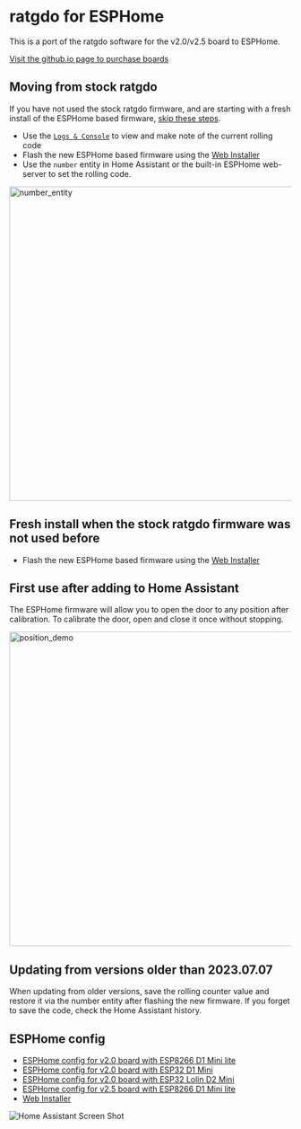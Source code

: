 
# ratgdo for ESPHome

This is a port of the ratgdo software for the v2.0/v2.5 board to ESPHome.

[Visit the github.io page to purchase boards](https://paulwieland.github.io/ratgdo/#order)

## Moving from stock ratgdo

If you have not used the stock ratgdo firmware, and are starting with a fresh install of the ESPHome based firmware, [skip these steps](#fresh-install-when-the-stock-ratgdo-firmware-was-not-used-before).

- Use the [`Logs & Console`](https://paulwieland.github.io/ratgdo/flash.html) to view and make note of the current rolling code
- Flash the new ESPHome based firmware using the [Web Installer](https://esphome-ratgdo.github.io/esphome-ratgdo/)
- Use the `number` entity in Home Assistant or the built-in ESPHome web-server to set the rolling code.

<img width="560" alt="number_entity" src="https://github.com/RATGDO/esphome-ratgdo/assets/663432/e177029e-f42f-46a8-a87a-81fa04caaa57">

## Fresh install when the stock ratgdo firmware was not used before

- Flash the new ESPHome based firmware using the [Web Installer](https://ratgdo.github.io/esphome-ratgdo/)

## First use after adding to Home Assistant

The ESPHome firmware will allow you to open the door to any position after calibration. To calibrate the door, open and close it once without stopping.

<img width="560" alt="position_demo" src="https://github.com/RATGDO/esphome-ratgdo/assets/663432/22a9873e-67bb-4b2f-bb32-70047cfe666d">

## Updating from versions older than 2023.07.07

When updating from older versions, save the rolling counter value and restore it via the number entity after flashing the new firmware. If you forget to save the code, check the Home Assistant history.

## ESPHome config

- [ESPHome config for v2.0 board with ESP8266 D1 Mini lite](https://github.com/RATGDO/esphome-ratgdo/blob/main/static/v2board_esp8266_d1_mini_lite.yaml)
- [ESPHome config for v2.0 board with ESP32 D1 Mini](https://github.com/RATGDO/esphome-ratgdo/blob/main/static/v2board_esp32_d1_mini.yaml)
- [ESPHome config for v2.0 board with ESP32 Lolin D2 Mini](https://github.com/RATGDO/esphome-ratgdo/blob/main/static/v2board_esp32_lolin_s2_mini.yaml)
- [ESPHome config for v2.5 board with ESP8266 D1 Mini lite](https://github.com/RATGDO/esphome-ratgdo/blob/main/static/v25board_esp8266_d1_mini_lite.yaml)
- [Web Installer](https://ratgdo.github.io/esphome-ratgdo/)

![Home Assistant Screen Shot](static/hass.png)
